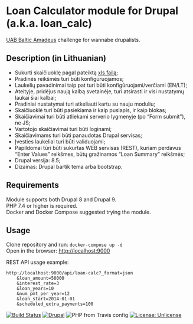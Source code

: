 # Loan Calculator module for Drupal (a.k.a. loan_calc)

[UAB Baltic Amadeus](https://www.drupal.org/baltic-amadeus) challenge for wannabe drupalists.
## Description (in Lithuanian)

* Sukurti skaičiuoklę pagal pateiktą [xls failą](resources/loan_amortization_schedule.xls);
* Pradinės reikšmės turi būti konfigūruojamos;
* Laukelių pavadinimai taip pat turi būti konfigūruojami/verčiami (EN/LT);
* Ateityje, pridėjus naują kalbą svetainėje, turi atsirasti ir visi nustatymų
laukai šiai kalbai;
* Pradiniai nustatymai turi atkeliauti kartu su nauju moduliu;
* Skaičiuoklė turi būti pasiekiama ir kaip puslapis, ir kaip blokas;
* Skaičiavimai turi būti atliekami serverio lygmenyje (po “Form submit”), ne JS;
* Vartotojo skaičiavimai turi būti loginami;
* Skaičiavimams turi būti panaudotas Drupal servisas;
* Įvesties laukeliai turi būti validuojami;
* Papildomai tūri būti sukurtas WEB servisas (REST), kuriam perdavus
“Enter Values” reikšmes, būtų gražinamos “Loan Summary” reikšmės;
* Drupal versija: 8.5;
* Dizainas: Drupal bartik tema arba bootstrap.

## Requirements

Module supports both Drupal 8 and Drupal 9.\
PHP 7.4 or higher is required.\
Docker and Docker Compose suggested trying the module.

## Usage

Clone repository and run: ```docker-compose up -d```\
Open in the browser:
[http://localhost:9000](http://localhost:9000)



REST API usage example:
```
http://localhost:9000/api/loan-calc?_format=json
    &loan_amount=50000
    &interest_rate=3
    &loan_years=10
    &num_pmt_per_year=12
    &loan_start=2014-01-01
    &scheduled_extra_payments=100
```

[![Build Status](https://www.travis-ci.org/phpistai/loan_calc.svg?branch=master)](https://www.travis-ci.org/phpistai/loan_calc)
[![Drupal](https://img.shields.io/badge/Drupal-9-%2353B0EB "Supports Symfony 3.x")](https://drupal.org/9)
![PHP from Travis config](https://img.shields.io/travis/php-v/phpistai/loan_calc)
[![License: Unlicense](https://img.shields.io/badge/license-Unlicense-blue.svg)](http://unlicense.org/)
